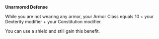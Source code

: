 __**Unarmored Defense**__

While you are not wearing any armor, your Armor Class equals 10 + your Dexterity modifier + your Constitution 
modifier. 

You can use a shield and still gain this benefit.
